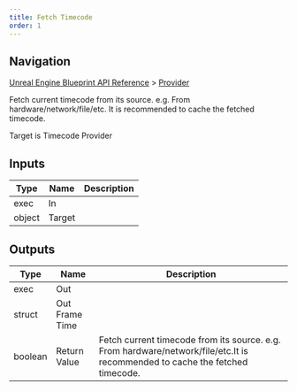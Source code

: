 ```yaml
---
title: Fetch Timecode
order: 1
---
```

## Navigation

[Unreal Engine Blueprint API Reference](https://dev.epicgames.com/documentation/en-us/unreal-engine/BlueprintAPI) > [Provider](https://dev.epicgames.com/documentation/en-us/unreal-engine/BlueprintAPI/Provider)

Fetch current timecode from its source. e.g. From hardware/network/file/etc.
It is recommended to cache the fetched timecode.

Target is Timecode Provider

## Inputs

| Type | Name | Description |
| --- | --- | --- |
| exec | In |  |
| object | Target |  |

## Outputs

| Type | Name | Description |
| --- | --- | --- |
| exec | Out |  |
| struct | Out Frame Time |  |
| boolean | Return Value | Fetch current timecode from its source. e.g. From hardware/network/file/etc.It is recommended to cache the fetched timecode. |
